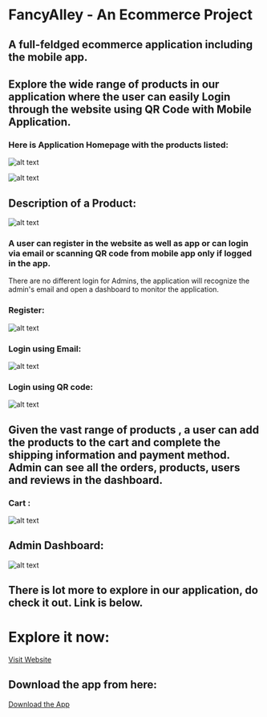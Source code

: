 # FancyAlley - An Ecommerce Project 
## A full-feldged ecommerce application including the mobile app.

## Explore the wide range of products in our application where the user can easily Login through the website using QR Code with Mobile Application.

### Here is Application Homepage with the products listed: 

![alt text](https://i.imgur.com/QM12sI5.png)
<br>

![alt text](https://i.imgur.com/uPEtu9M.png)
<br>

## Description of a Product:


![alt text](https://i.imgur.com/o8ZsGKE.png)
<br>

### A user can register in the website as well as app or can login via email or scanning QR code from mobile app only if logged in the app.
There are no different login for Admins, the application will recognize the admin's email and open a dashboard to monitor the application.

### Register:


![alt text](https://i.imgur.com/6pyP9ph.png)
<br>

### Login using Email:


![alt text](https://i.imgur.com/Xc66DSP.png)
<br>

### Login using QR code:

![alt text](https://i.imgur.com/lVmjtMT.png)
<br>

## Given the vast range of products , a user can add the products to the cart and complete the shipping information and payment method. Admin can see all the orders, products, users and reviews in the dashboard.  

### Cart : 


![alt text](https://i.imgur.com/vCjhMZy.png)
<br>

## Admin Dashboard: 


![alt text](https://i.imgur.com/Q1Vei1O.png)
<br>

## There is lot more to explore in our application, do check it out. Link is below.

# Explore it now: 

[Visit Website](http://fancyalley.herokuapp.com)

## Download the app from here: 

[Download the App](https://drive.google.com/drive/folders/1nVEsp4ACfxF6PqHrKN7KK4YwqiW21bZX)
